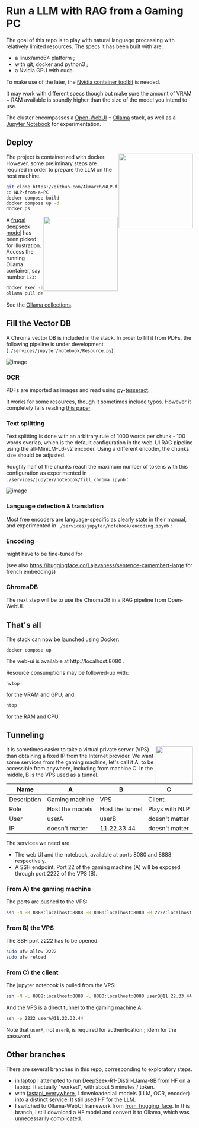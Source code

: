 # Run a LLM with RAG from a Gaming PC

The goal of this repo is to play with natural language processing with relatively limited resources. The specs it has been built with are:

- a linux/amd64 platform ;
- with git, docker and python3 ;
- a Nvidia GPU with cuda.

To make use of the later, the [Nvidia container toolkit](https://docs.nvidia.com/datacenter/cloud-native/container-toolkit/latest/install-guide.html) is needed.

It may work with different specs though but make sure the amount of VRAM + RAM available is soundly higher than the size of the model you intend to use. 

The cluster encompasses a [Open-WebUI](https://github.com/open-webui/open-webui) + [Ollama](https://github.com/ollama/ollama) stack, as well as a [Jupyter Notebook](https://github.com/jupyter/notebook) for experimentation.

## Deploy

<img src="https://github.com/user-attachments/assets/b12cbef1-98a9-4b79-bca0-fa1f21cb6f0e" width="200px" align="right"/>

The project is containerized with docker. However, some preliminary steps are required in order to prepare the LLM on the host machine.

```sh
git clone https://github.com/Almarch/NLP-from-a-PC
cd NLP-from-a-PC
docker compose build
docker compose up -d
docker ps
```

 <img src="https://github.com/user-attachments/assets/7847f4c8-b8d7-483a-aa43-c00241c15891" width="200px" align="right"/>
 
A [frugal deepseek model](https://huggingface.co/deepseek-ai/DeepSeek-R1-Distill-Llama-8B) has been picked for illustration. Access the running Ollama container, say number `123`:

```sh
docker exec -it 123 bash
ollama pull deepseek-r1:8b
```

See the [Ollama collections](https://ollama.com/library/).

## Fill the Vector DB

A Chroma vector DB is included in the stack. In order to fill it from PDFs, the following pipeline is under development (`./services/jupyter/notebook/Resource.py`):

![image](https://github.com/user-attachments/assets/114170ad-4b05-4216-9de2-0f3c80e21660)

### OCR

PDFs are imported as images and read using [py](https://github.com/madmaze/pytesseract)-[tesseract](https://github.com/tesseract-ocr/tesseract).

It works for some resources, though it sometimes include typos. However it completely fails reading [this paper](https://pubmed.ncbi.nlm.nih.gov/6342763/).

### Text splitting

Text splitting is done with an arbitrary rule of 1000 words per chunk - 100 words overlap, which is the default configuration in the web-UI RAG pipeline using the all-MiniLM-L6-v2 encoder. Using a different encoder, the chunks size should be adjusted.

Roughly half of the chunks reach the maximum number of tokens with this configuration as experimented in `./services/jupyter/notebook/fill_chroma.ipynb` :

![image](https://github.com/user-attachments/assets/260803a5-bd48-4395-a477-ed42ed6e48ec)

### Language detection & translation

Most free encoders are language-specific as clearly state in their manual, and experimented in `./services/jupyter/notebook/encoding.ipynb` :


### Encoding

might have to be fine-tuned for 

(see also https://huggingface.co/Lajavaness/sentence-camembert-large for french embeddings)


### ChromaDB

The next step will be to use the ChromaDB in a RAG pipeline from Open-WebUI.

## That's all

The stack can now be launched using Docker:

```
docker compose up
```

The web-ui is available at http://localhost:8080 .

Resource consumptions may be followed-up with:

```
nvtop
```

for the VRAM and GPU; and:

```
htop
```

for the RAM and CPU.

## Tunneling

<img src="https://github.com/user-attachments/assets/86197798-9039-484b-9874-85f529fba932" width="100px" align="right"/>

It is sometimes easier to take a virtual private server (VPS) than obtaining a fixed IP from the Internet provider. We want some services from the gaming machine, let's call it A, to be accessible from anywhere, including from machine C. In the middle, B is the VPS used as a tunnel. 

Name|A  |B  |C  |
---|---|---|---
Description|Gaming machine  |VPS  |Client  |
Role|Host the models  |Host the tunnel  |Plays with NLP  | 
User|userA  |userB  | doesn't matter   | 
IP|doesn't matter  |11.22.33.44  | doesn't matter  | 

The services we need are:
- The web UI and the notebook, available at ports 8080 and 8888 respectively.
- A SSH endpoint. Port 22 of the gaming machine (A) will be exposed through port 2222 of the VPS (B).

### From A) the gaming machine
The ports are pushed to the VPS:

```sh
ssh -N -R 8888:localhost:8888 -R 8080:localhost:8080 -R 2222:localhost:22 userB@11.22.33.44
```

### From B) the VPS
The SSH port 2222 has to be opened.

```sh
sudo ufw allow 2222
sudo ufw reload
```

### From C) the client
The jupyter notebook is pulled from the VPS:

```sh
ssh -N -L 8888:localhost:8888 -L 8080:localhost:8080 userB@11.22.33.44
```

And the VPS is a direct tunnel to the gaming machine A:

```sh
ssh -p 2222 userA@11.22.33.44
```

Note that `userA`, not `userB`, is required for authentication ; idem for the password.

## Other branches

There are several branches in this repo, corresponding to exploratory steps.

- in [laptop](https://github.com/Almarch/NLP-from-a-PC/tree/laptop) I attempted to run DeepSeek-R1-Distill-Llama-8B from HF on a laptop. It actually "worked", with about 5 minutes / token.
- with [fastapi_everywhere](https://github.com/Almarch/NLP-from-a-PC/tree/fastapi_everywhere), I downloaded all models (LLM, OCR, encoder) into a distinct service. It still used HF for the LLM.
- I switched to Ollama-WebUI framework from [from_hugging_face](https://github.com/Almarch/NLP-from-a-PC/tree/from_hugging_face). In this branch, I still download a HF model and convert it to Ollama, which was unnecessarily complicated.
